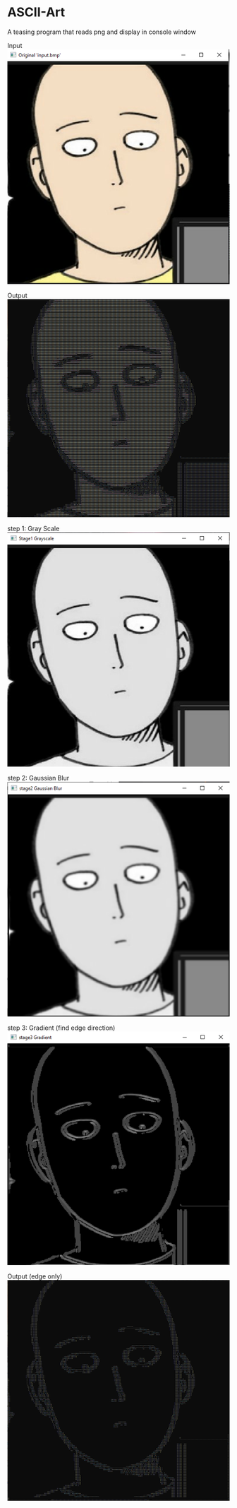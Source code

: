 # ASCII-Art
 A teasing program that reads png and display in console window

 
 
 
 Input
  ![](GreenScreen/output1.png)

  
 Output
  ![](GreenScreen/output6.png)
  
  
 step 1: Gray Scale
  ![](GreenScreen/output2.png)
  
 step 2: Gaussian Blur
  ![](GreenScreen/output3.png)
  
 step 3: Gradient (find edge direction)
  ![](GreenScreen/output4.png)

 Output (edge only) 
  ![](GreenScreen/output5.png)
  
   
